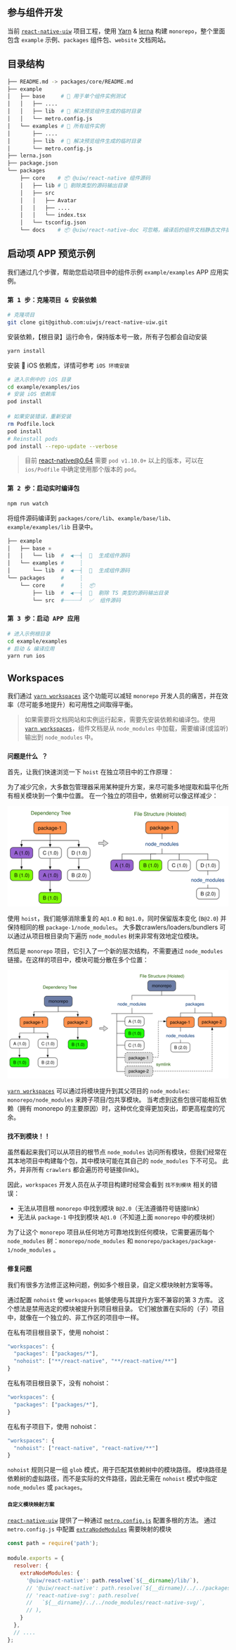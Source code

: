 参与组件开发
---

当前 [`react-native-uiw`](https://github.com/uiwjs/react-native-uiw) 项目工程，使用 [Yarn](https://classic.yarnpkg.com/lang/en/) & [lerna](https://github.com/lerna/lerna)  构建 `monorepo`，整个里面包含 `example` 示例、`packages` 组件包、`website` 文档网站。

## 目录结构

```bash
├── README.md -> packages/core/README.md
├── example
│   ├── base     # 🐝 用于单个组件实例测试
│   │   ├── ....
│   │   ├── lib  # 🔄 解决预览组件生成的临时目录
│   │   └── metro.config.js
│   └── examples # 🐝 所有组件实例
│       ├── ....
│       ├── lib  # 🔄 解决预览组件生成的临时目录
│       └── metro.config.js
├── lerna.json
├── package.json
└── packages
    ├── core    # 📦 @uiw/react-native 组件源码
    │   ├── lib # 🔄 剔除类型的源码输出目录
    │   ├── src
    │   │   ├── Avatar
    │   │   ├── ....
    │   │   └── index.tsx
    │   └── tsconfig.json
    └── docs    # 📦 @uiw/react-native-doc 可忽略，编译后的组件文档静态文件提交到 npm 提供文档版本预览
```

## 启动项 APP 预览示例

我们通过几个步骤，帮助您启动项目中的组件示例 `example/examples`<!--rehype:style=color: #039423; background: #e3efe7;--> APP 应用实例。

### `第 1 步：克隆项目 & 安装依赖`

```bash
# 克隆项目
git clone git@github.com:uiwjs/react-native-uiw.git
```

安装依赖，【根目录】运行命令，保持版本号一致，所有子包都会自动安装

```bash
yarn install
```

安装  iOS 依赖库，详情可参考 `iOS 环境安装`

```bash
# 进入示例中的 iOS 目录
cd example/examples/ios
# 安装 iOS 依赖库
pod install

# 如果安装错误，重新安装
rm Podfile.lock
pod install
# Reinstall pods
pod install --repo-update --verbose
```


> 目前 [react-native@0.64](https://github.com/facebook/react-native) 需要 `pod v1.10.0+`<!--rehype:style=color: #0ab100;--> 以上的版本，可以在 `ios/Podfile`<!--rehype:style=color: #e00000;--> 中确定使用那个版本的 `pod`。
<!--rehype:style=border-left: 8px solid #ffe564;background-color: #ffe56440;padding: 12px 16px;-->

### `第 2 步：启动实时编译包`

```bash
npm run watch
```

将组件源码编译到 `packages/core/lib`<!--rehype:style=color: #039423; background: #e3efe7;-->、`example/base/lib`<!--rehype:style=color: #039423; background: #e3efe7;-->、`example/examples/lib`<!--rehype:style=color: #039423; background: #e3efe7;--> 目录中。

```bash
├── example
│   ├── base ⚛️
│   │   └── lib  #  ◀┈┈┤  🔄  生成组件源码
│   └── examples #     ┆
│       └── lib  #  ◀┈┈┤  🔄  生成组件源码
└── packages     #     ┆
    └── core     #     ┆  📦  
        ├── lib  #  ◀┈┈┤  🔄  剔除 TS 类型的源码输出目录 
        └── src  #┈┈┈┈┈╯  ✅  组件源码
```

### `第 3 步：启动 APP 应用`

```bash
# 进入示例根目录
cd example/examples
# 启动 & 编译应用
yarn run ios
```

## Workspaces

我们通过 [`yarn workspaces`](https://classic.yarnpkg.com/en/docs/workspaces) 这个功能可以减轻 `monorepo` 开发人员的痛苦，并在效率（尽可能多地提升）和可用性之间取得平衡。

> 如果需要将文档网站和实例运行起来，需要先安装依赖和编译包。使用 [`yarn workspaces`](https://classic.yarnpkg.com/en/docs/workspaces)，组件文档是从 `node_modules` 中加载，需要编译(或监听)输出到 `node_modules` 中。
<!--rehype:style=border-left: 8px solid #ffe564;background-color: #ffe56440;padding: 12px 16px;-->

### `问题是什么 ？`

首先，让我们快速浏览一下 `hoist` 在独立项目中的工作原理：

为了减少冗余，大多数包管理器采用某种提升方案，来尽可能多地提取和扁平化所有相关模块到一个集中位置。 在一个独立的项目中，依赖树可以像这样减少：

![](./standalone.svg)

使用 `hoist`，我们能够消除重复的 `A@1.0` 和 `B@1.0`，同时保留版本变化 (`B@2.0`) 并保持相同的根 `package-1/node_modules`。 大多数crawlers/loaders/bundlers 可以通过从项目根目录向下遍历 `node_modules` 树来非常有效地定位模块。

然后是 `monorepo` 项目，它引入了一个新的层次结构，不需要通过 `node_modules` 链接。在这样的项目中，模块可能分散在多个位置：

![](./monorepo-2.svg)

[`yarn workspaces`](https://classic.yarnpkg.com/en/docs/workspaces) 可以通过将模块提升到其父项目的 `node_modules`: `monorepo/node_modules` 来跨子项目/包共享模块。 当考虑到这些包很可能相互依赖（拥有 monorepo 的主要原因）时，这种优化变得更加突出，即更高程度的冗余。

### `找不到模块！！`

虽然看起来我们可以从项目的根节点 `node_modules` 访问所有模块，但我们经常在其本地项目中构建每个包，其中模块可能在其自己的 `node_modules` 下不可见。 此外，并非所有 `crawlers` 都会遍历符号链接(link)。

因此，`workspaces` 开发人员在从子项目构建时经常会看到 `找不到模块` 相关的错误：

- 无法从项目根 `monorepo` 中找到模块 `B@2.0`（无法遵循符号链接link）
- 无法从 `package-1` 中找到模块 `A@1.0`（不知道上面 `monorepo` 中的模块树）

为了让这个 `monorepo` 项目从任何地方可靠地找到任何模块，它需要遍历每个 `node_modules` 树：`monorepo/node_modules` 和 `monorepo/packages/package-1/node_modules` 。

### `修复问题`

我们有很多方法修正这种问题，例如多个根目录，自定义模块映射方案等等。

通过配置 `nohoist` 使 `workspaces` 能够使用与其提升方案不兼容的第 3 方库。 这个想法是禁用选定的模块被提升到项目根目录。 它们被放置在实际的（子）项目中，就像在一个独立的、非工作区的项目中一样。

在私有项目根目录下，使用 nohoist：

```js
"workspaces": {
  "packages": ["packages/*"],
  "nohoist": ["**/react-native", "**/react-native/**"]
}
```

在私有项目根目录下，没有 nohoist：

```js
"workspaces": {
  "packages": ["packages/*"],
}
```

在私有子项目下，使用 nohoist：

```js
"workspaces": {
  "nohoist": ["react-native", "react-native/**"]
}
```

`nohoist` 规则只是一组 `glob` 模式，用于匹配其依赖树中的模块路径。 模块路径是依赖树的虚拟路径，而不是实际的文件路径，因此无需在 `nohoist` 模式中指定 `node_modules` 或 `packages`。


#### `自定义模块映射方案`

[`react-native-uiw`](https://github.com/uiwjs/react-native-uiw) 提供了一种通过 [`metro.config.js`](https://facebook.github.io/metro) 配置多根的方法。 通过 `metro.config.js` 中配置 [`extraNodeModules`](https://facebook.github.io/metro/docs/configuration#extranodemodules) 需要映射的模块

```js
const path = require('path');

module.exports = {
  resolver: {
    extraNodeModules: {
      '@uiw/react-native': path.resolve(`${__dirname}/lib/`),
      // '@uiw/react-native': path.resolve(`${__dirname}/../../packages/core/`),
      // 'react-native-svg': path.resolve(
      //   `${__dirname}/../../node_modules/react-native-svg/`,
      // ),
    }
  },
  // ....
};
```